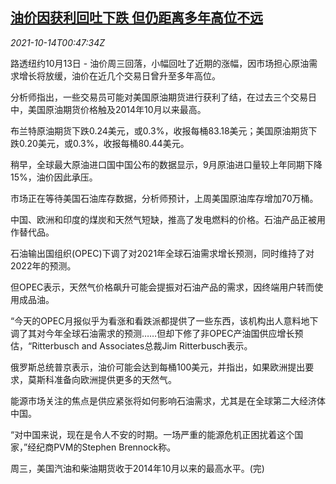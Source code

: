 <!--1634173262000-->
[油价因获利回吐下跌 但仍距离多年高位不远](https://cn.reuters.com/article/global-oil-1013-wedn-idCNKBS2H401I)
------

<div><i>2021-10-14T00:47:34Z</i></div><p>路透纽约10月13日 - 油价周三回落，小幅回吐了近期的涨幅，因市场担心原油需求增长将放缓，油价在近几个交易日曾升至多年高位。</p><p>分析师指出，一些交易员可能对美国原油期货进行获利了结，在过去三个交易日中，美国原油期货价格触及2014年10月以来最高。</p><p>布兰特原油期货下跌0.24美元，或0.3%，收报每桶83.18美元；美国原油期货下跌0.20美元，或0.3%，收报每桶80.44美元。</p><p>稍早，全球最大原油进口国中国公布的数据显示，9月原油进口量较上年同期下降15%，油价因此承压。</p><p>市场正在等待美国石油库存数据，分析师预计，上周美国原油库存增加70万桶。</p><p>中国、欧洲和印度的煤炭和天然气短缺，推高了发电燃料的价格。石油产品正被用作替代品。</p><p>石油输出国组织(OPEC)下调了对2021年全球石油需求增长预测，同时维持了对2022年的预测。</p><p>但OPEC表示，天然气价格飙升可能会提振对石油产品的需求，因终端用户转而使用成品油。</p><p>“今天的OPEC月报似乎为看涨和看跌派都提供了一些东西，该机构出人意料地下调了其对今年全球石油需求的预测……但却下修了非OPEC产油国供应增长预估，“Ritterbusch and Associates总裁Jim Ritterbusch表示。</p><p>俄罗斯总统普京表示，油价可能会达到每桶100美元，并指出，如果欧洲提出要求，莫斯科准备向欧洲提供更多的天然气。</p><p>能源市场关注的焦点是供应紧张将如何影响石油需求，尤其是在全球第二大经济体中国。</p><p>“对中国来说，现在是令人不安的时期。一场严重的能源危机正困扰着这个国家，”经纪商PVM的Stephen Brennock称。</p><p>周三，美国汽油和柴油期货收于2014年10月以来的最高水平。(完)</p>
